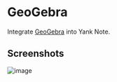 # GeoGebra

Integrate [GeoGebra](https://www.geogebra.org/) into Yank Note.

## Screenshots

![image](https://registry.yank-note.com/cdn/@yank-note/extension-geogebra/1.1.1/3e6b2ee7-eeab-468b-8801-61722d811fa8.png)
